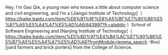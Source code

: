 Hey, I'm Gao Qie, a young man who knows a little about computer science and civil engineering, and I'm a [Jiangxi Institute of Technology]（ https://baike.baidu.com/item/%E6%B1%9F%E8%A5%BF%E7%90%86%E5%B7%A5%E5%A4%A7%E5%AD%A6/643997?fr=aladdin ）School of Software Engineering and [Nanjing Institute of Technology]（ https://baike.baidu.com/item/%E5%8D%97%E4%BA%AC%E7%90%86%E5%B7%A5%E5%A4%A7%E5%AD%A6?fromModule=lemma_search -Box) [yard farmers and brick porters] from the College of Science.
